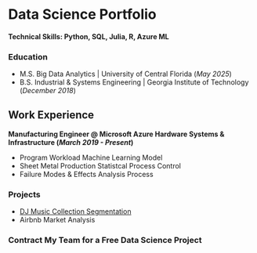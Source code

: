 
# Data Science Portfolio 

#### Technical Skills: Python, SQL, Julia, R, Azure ML

### Education
- M.S. Big Data Analytics | University of Central Florida (_May 2025_)
- B.S. Industrial & Systems Engineering | Georgia Institute of Technology (_December 2018_)

## Work Experience
**Manufacturing Engineer @ Microsoft Azure Hardware Systems & Infrastructure (_March 2019 - Present_)**
- Program Workload Machine Learning Model 
- Sheet Metal Production Statistcal Process Control  
- Failure Modes & Effects Analysis Process


### Projects
- [DJ Music Collection Segmentation](https://github.com/theafronautz/Music_Library_Clustering/tree/main)
- Airbnb Market Analysis

### Contract My Team for a **Free** Data Science Project 

